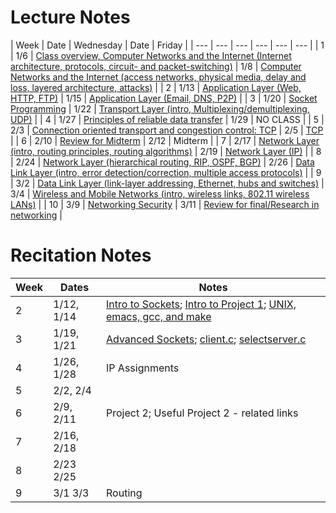 # Lecture Notes
| Week | Date | Wednesday | Date | Friday |
| --- | --- | --- | --- | --- | --- |
| 1 | 1/6 | [Class overview, Computer Networks and the Internet (Internet architecture, protocols, circuit- and packet-switching)](https://github.com/yuanhui-yang/EECS340/raw/master/Notes/class1.ppt) | 1/8 | [Computer Networks and the Internet (access networks, physical media, delay and loss, layered architecture, attacks)](https://github.com/yuanhui-yang/EECS340/raw/master/Notes/class2.ppt) |
| 2 | 1/13 | [Application Layer (Web, HTTP, FTP)](https://github.com/yuanhui-yang/EECS340/raw/master/Notes/class3.ppt) | 1/15 | [Application Layer (Email, DNS, P2P)](https://github.com/yuanhui-yang/EECS340/raw/master/Notes/class4.ppt) |
| 3 | 1/20 | [Socket Programming](https://github.com/yuanhui-yang/EECS340/raw/master/Notes/class5.ppt) | 1/22 | [Transport Layer (intro, Multiplexing/demultiplexing, UDP)](https://github.com/yuanhui-yang/EECS340/raw/master/Notes/class6.ppt) |
| 4 | 1/27 | [Principles of reliable data transfer](https://github.com/yuanhui-yang/EECS340/raw/master/Notes/class7.ppt) | 1/29 | NO CLASS |
| 5 | 2/3 | [Connection oriented transport and congestion control: TCP](https://github.com/yuanhui-yang/EECS340/raw/master/Notes/class8.ppt) | 2/5 | [TCP](https://github.com/yuanhui-yang/EECS340/raw/master/Notes/class9.ppt) |
| 6 | 2/10 | [Review for Midterm](https://github.com/yuanhui-yang/EECS340/raw/master/Notes/class11.ppt) | 2/12 | Midterm |
| 7 | 2/17 | [Network Layer (intro, routing principles, routing algorithms)](https://github.com/yuanhui-yang/EECS340/raw/master/Notes/class12.ppt) | 2/19 | [Network Layer (IP)](https://github.com/yuanhui-yang/EECS340/raw/master/Notes/class13.ppt) |
| 8 | 2/24 | [Network Layer (hierarchical routing, RIP, OSPF, BGP)](https://github.com/yuanhui-yang/EECS340/raw/master/Notes/class14.ppt) | 2/26 | [Data Link Layer (intro, error detection/correction, multiple access protocols)](https://github.com/yuanhui-yang/EECS340/raw/master/Notes/class15.ppt) |
| 9 | 3/2 | [Data Link Layer (link-layer addressing, Ethernet, hubs and switches)](https://github.com/yuanhui-yang/EECS340/raw/master/Notes/class16.ppt) | 3/4 | [Wireless and Mobile Networks (intro, wireless links, 802.11 wireless LANs)](https://github.com/yuanhui-yang/EECS340/raw/master/Notes/class17.ppt) |
| 10 | 3/9 | [Networking Security](https://github.com/yuanhui-yang/EECS340/raw/master/Notes/class18.ppt) | 3/11 | [Review for final/Research in networking](https://github.com/yuanhui-yang/EECS340/raw/master/Notes/class19.ppt) |

# Recitation Notes
| Week | Dates | Notes |
| --- | --- | --- |
| 2 | 1/12, 1/14 | [Intro to Sockets](https://github.com/yuanhui-yang/EECS340/raw/master/Notes/sockets_intro.pdf); [Intro to Project 1](https://github.com/yuanhui-yang/EECS340/raw/master/Notes/project1_recitation.pdf); [UNIX, emacs, gcc, and make](https://github.com/yuanhui-yang/EECS340/raw/master/Notes/unix_tools.pdf) |
| 3	| 1/19, 1/21 | [Advanced Sockets](https://github.com/yuanhui-yang/EECS340/raw/master/Notes/advanced_sockets.pdf); [client.c](https://github.com/yuanhui-yang/EECS340/raw/master/Notes/client.c); [selectserver.c](https://github.com/yuanhui-yang/EECS340/raw/master/Notes/selectserver.c) |
| 4	| 1/26, 1/28 | IP Assignments |
| 5	| 2/2, 2/4 | |
| 6	| 2/9, 2/11	| Project 2; Useful Project 2 - related links
| 7	| 2/16, 2/18 | |
| 8	| 2/23 2/25 | |	
| 9	| 3/1 3/3	| Routing |
